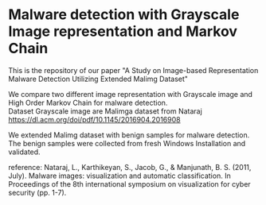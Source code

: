 # Malware detection with Grayscale Image representation and Markov Chain


This is the repository of our paper "A Study on Image-based Representation Malware Detection Utilizing Extended Malimg Dataset"

We compare two different image representation with Grayscale image and High Order Markov Chain for malware detection.  
Dataset Grayscale image are Malimga dataset from Nataraj https://dl.acm.org/doi/pdf/10.1145/2016904.2016908

We extended Malimg dataset with benign samples for malware detection. The benign samples were collected from fresh Windows Installation and validated. 

reference:
Nataraj, L., Karthikeyan, S., Jacob, G., & Manjunath, B. S. (2011, July). Malware images: visualization and automatic classification. In Proceedings of the 8th international symposium on visualization for cyber security (pp. 1-7).
